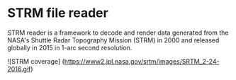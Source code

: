 # STRM file reader
STRM reader is a framework to decode and render data generated from the NASA's Shuttle Radar Topography Mission (STRM) in 2000 and released globally in 2015 in 1-arc second resolution.

![STRM coverage]
(https://www2.jpl.nasa.gov/srtm/images/SRTM_2-24-2016.gif) 
